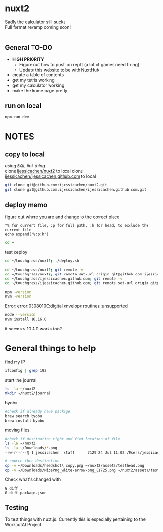 # nuxt2
Sadly the calculator still sucks <br>
Full format revamp coming soon!
<br><br>

## General TO-DO
- **HIGH PRIORITY**
    - Figure out how to push on replit (a lot of games need fixing)
    - Update this website to be with NuxtHub
- create a table of contents
- get my tetris working
- get my calculator working
- make the home page pretty

## run on local
```bash
npm run dev
```

# NOTES

## copy to local

*using SQL link thing* <br>
clone [ijessicachen/nuxt2](https://github.com/ijessicachen/nuxt2) to local
clone [ijessicachen/ijessicachen.github.com](https://github.com/ijessicachen/ijessicachen.github.com) to local

```bash
git clone git@github.com:ijessicachen/nuxt2.git
git clone git@github.com:ijessicachen/ijessicachen.github.com.git
```


## deploy memo

figure out where you are and change to the correct place

```vim
"% for current file, :p for full path, :h for head, to exclude the current file
echo expand("%:p:h") 
```
```bash
cd ~
```

test deploy
```bash
cd ~/touchgrass/nuxt2; ./deploy.sh

cd ~/touchgrass/nuxt2; git remote -v 
cd ~/touchgrass/nuxt2; git remote set-url origin git@github.com:ijessicachen/nuxt2.git
cd ~/touchgrass/ijessicachen.github.com; git remote -v
cd ~/touchgrass/ijessicachen.github.com; git remote set-url origin git@github.com:ijessicachen/ijessicachen.github.com.git

npm -version
nvm -version
```

Error: error:0308010C:digital envelope routines::unsupported
```bash
node --version
nvm install 16.16.0
```
it seems v 10.4.0 works too?


# General things to help 

find my IP
```bash
ifconfig | grep 192
```
start the journal
```bash
ls -la ~/nuxt2
mkdir ~/nuxt2/journal
```

byobu
```bash
#check if already have package
brew search byobu
brew install byobu
```

moving files
```bash
#check if destination right and find location of file
ls -la ~/nuxt2
ls -la ~/Downloads/*.png
-rw-r--r--@ 1 jessicachen  staff      7129 24 Jul 11:02 /Users/jessicachen/Downloads/

# source then destination
cp -v ~/Downloads/headshot\ copy.png ~/nuxt2/assets/testhead.png
cp -v ~/Downloads/NicePng_white-arrow-png_81725.png ~/nuxt2/assets/testhead.png

```

Check what's changed with
```vim
G diff .
G diff package.json
```

## Testing

To test things with nuxt.js.
Currently this is especially pertaining to the WorkoutAI Project.


